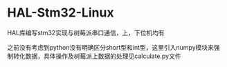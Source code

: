 # HAL-Stm32-Linux
HAL库编写stm32实现与树莓派串口通信，上，下位机均有

之前没有考虑到python没有明确区分short型和int型，这里引入numpy模块来强制转化数据，具体操作及树莓派上数据的处理见calculate.py文件
